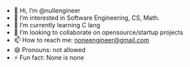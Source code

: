 - 👋 Hi, I’m @nullengineer
- 👀 I’m interested in Software Engineering, CS, Math.
- 🌱 I’m currently learning C lang
- 💞️ I’m looking to collaborate on opensource/startup projects
- 📫 How to reach me: noneengineer@gmail.com
- 😄 Pronouns: not allowed
- ⚡ Fun fact: None is none

<!---
nullengineer/nullengineer is a ✨ special ✨ repository because its `README.md` (this file) appears on your GitHub profile.
You can click the Preview link to take a look at your changes.
--->
